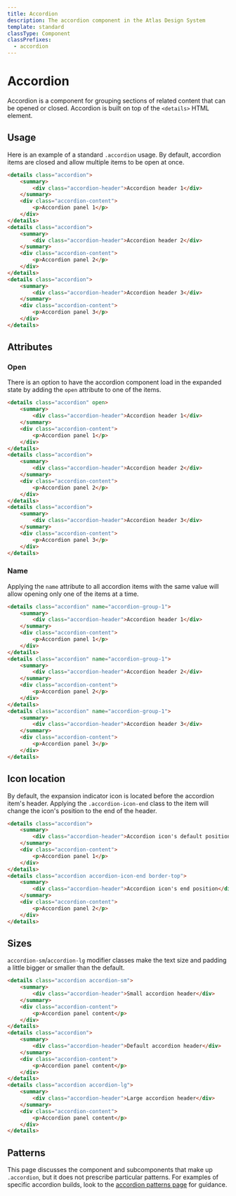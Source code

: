 ```yaml
---
title: Accordion
description: The accordion component in the Atlas Design System
template: standard
classType: Component
classPrefixes:
  - accordion
---
```


# Accordion

Accordion is a component for grouping sections of related content that can be opened or closed. Accordion is built on top of the `<details>` HTML element.

## Usage

Here is an example of a standard `.accordion` usage. By default, accordion items are closed and allow multiple items to be open at once.

```html
<details class="accordion">
	<summary>
		<div class="accordion-header">Accordion header 1</div>
	</summary>
	<div class="accordion-content">
		<p>Accordion panel 1</p>
	</div>
</details>
<details class="accordion">
	<summary>
		<div class="accordion-header">Accordion header 2</div>
	</summary>
	<div class="accordion-content">
		<p>Accordion panel 2</p>
	</div>
</details>
<details class="accordion">
	<summary>
		<div class="accordion-header">Accordion header 3</div>
	</summary>
	<div class="accordion-content">
		<p>Accordion panel 3</p>
	</div>
</details>
```

## Attributes

### Open

There is an option to have the accordion component load in the expanded state by adding the `open` attribute to one of the items.

```html
<details class="accordion" open>
	<summary>
		<div class="accordion-header">Accordion header 1</div>
	</summary>
	<div class="accordion-content">
		<p>Accordion panel 1</p>
	</div>
</details>
<details class="accordion">
	<summary>
		<div class="accordion-header">Accordion header 2</div>
	</summary>
	<div class="accordion-content">
		<p>Accordion panel 2</p>
	</div>
</details>
<details class="accordion">
	<summary>
		<div class="accordion-header">Accordion header 3</div>
	</summary>
	<div class="accordion-content">
		<p>Accordion panel 3</p>
	</div>
</details>
```

### Name

Applying the `name` attribute to all accordion items with the same value will allow opening only one of the items at a time.

```html
<details class="accordion" name="accordion-group-1">
	<summary>
		<div class="accordion-header">Accordion header 1</div>
	</summary>
	<div class="accordion-content">
		<p>Accordion panel 1</p>
	</div>
</details>
<details class="accordion" name="accordion-group-1">
	<summary>
		<div class="accordion-header">Accordion header 2</div>
	</summary>
	<div class="accordion-content">
		<p>Accordion panel 2</p>
	</div>
</details>
<details class="accordion" name="accordion-group-1">
	<summary>
		<div class="accordion-header">Accordion header 3</div>
	</summary>
	<div class="accordion-content">
		<p>Accordion panel 3</p>
	</div>
</details>
```

## Icon location

By default, the expansion indicator icon is located before the accordion item's header. Applying the `.accordion-icon-end` class to the item will change the icon's position to the end of the header.

```html
<details class="accordion">
	<summary>
		<div class="accordion-header">Accordion icon's default position</div>
	</summary>
	<div class="accordion-content">
		<p>Accordion panel 1</p>
	</div>
</details>
<details class="accordion accordion-icon-end border-top">
	<summary>
		<div class="accordion-header">Accordion icon's end position</div>
	</summary>
	<div class="accordion-content">
		<p>Accordion panel 2</p>
	</div>
</details>
```

## Sizes

`accordion-sm`/`accordion-lg` modifier classes make the text size and padding a little bigger or smaller than the default.

```html
<details class="accordion accordion-sm">
	<summary>
		<div class="accordion-header">Small accordion header</div>
	</summary>
	<div class="accordion-content">
		<p>Accordion panel content</p>
	</div>
</details>
<details class="accordion">
	<summary>
		<div class="accordion-header">Default accordion header</div>
	</summary>
	<div class="accordion-content">
		<p>Accordion panel content</p>
	</div>
</details>
<details class="accordion accordion-lg">
	<summary>
		<div class="accordion-header">Large accordion header</div>
	</summary>
	<div class="accordion-content">
		<p>Accordion panel content</p>
	</div>
</details>
```

## Patterns

This page discusses the component and subcomponents that make up `.accordion`, but it does not prescribe particular patterns. For examples of specific accordion builds, look to the [accordion patterns page](../patterns/accordion.md) for guidance.
